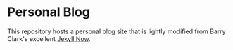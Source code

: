 # Personal Blog

This repository hosts a personal blog site that is lightly modified from Barry Clark's excellent [Jekyll Now](https://www.jekyllnow.com/). 
